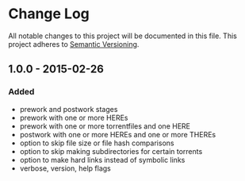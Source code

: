 # Change Log
All notable changes to this project will be documented in this file.
This project adheres to [Semantic Versioning](http://semver.org/).

## 1.0.0 - 2015-02-26
### Added
 - prework and postwork stages
 - prework with one or more HEREs
 - prework with one or more torrentfiles and one HERE
 - postwork with one or more HEREs and one or more THEREs
 - option to skip file size or file hash comparisons
 - option to skip making subdirectories for certain torrents
 - option to make hard links instead of symbolic links
 - verbose, version, help flags

